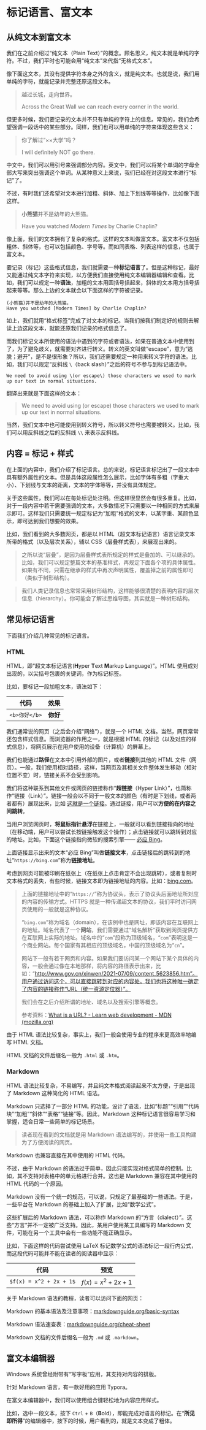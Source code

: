 # 标记语言、富文本

## 从纯文本到富文本

我们在之前介绍过“纯文本（Plain Text）”的概念。顾名思义，纯文本就是单纯的字符。不过，我们平时也可能会用“纯文本”来代指“无格式文本”。

像下面这文本，其没有提供字符本身之外的含义，就是纯文本。也就是说，我们用单纯的字符，就能记录并完整还原这段文本。

> 越过长城，走向世界。
>
> Across the Great Wall we can reach every corner in the world.

但更多时候，我们要记录的文本并不只有单纯的字符上的信息。常见的，我们会希望强调一段话中的某些部分。同样，我们也可以用单纯的字符来体现这些含义：

> 你了解过“××大学”吗？
> 
> I will definitely NOT go there.

中文中，我们可以用引号来强调部分内容。英文中，我们可以将某个单词的字母全部大写来突出强调这个单词。从某种意义上来说，我们已经在对这段文本进行“标记”了。

不过，有时我们还希望对文本进行加粗、斜体、加上下划线等等操作，比如像下面这样。

> **小熊猫**并不是幼年的大熊猫。
>
> Have you watched *Modern Times* by Charlie Chaplin?

像上面，我们的文本拥有了复杂的格式。这样的文本叫做富文本。富文本不仅包括粗体、斜体等，也可以包括颜色、字号等。而如同表格、列表这样的信息，也属于富文本。

要记录（标记）这些格式信息，我们就需要一种**标记语言**了。但是这种标记，最好又能通过纯文本字符来实现，以方便我们直接使用纯文本编辑器编辑和查看。比如，我们可以规定一种**语法**，加粗的文本用圆括号括起来，斜体的文本用方括号括起来等等。那么上边的文本就会以下面这样的字符被记录。

```text
(小熊猫)并不是幼年的大熊猫。
Have you watched [Modern Times] by Charlie Chaplin?
```

如上，我们就用“格式标签”完成了对文本的标记。当我们按我们制定好的规则去解读上边这段文本，就能还原我们记录的格式信息了。

而我们标记文本所使用的语法中遇到的字符或者语法，如果在普通文本中使用到了，为了避免歧义，就需要对齐进行转义。转义的英文叫做“escape”，意为“逃脱；避开”，是不是很形象？所以，我们还需要规定一种用来转义字符的语法。比如，我们可以规定“反斜线 `\`（back slash）”之后的符号不参与到标记语法中。

```text
We need to avoid using \(or escape\) those characters we used to mark up our text in normal situations.
```

翻译出来就是下面这样的文本：

> We need to avoid using \(or escape\) those characters we used to mark up our text in normal situations.

当然，我们文本中也可能使用到转义符号，所以转义符号也需要被转义。比如，我们可以用反斜线之后的反斜线 `\\` 来表示反斜线。

## 内容 = 标记 + 样式

在上面的内容中，我们介绍了标记语言。总的来说，标记语言标记出了一段文本中具有额外属性的文本。但是具体这段属性怎么展示，比如字体有多粗（字重大小）、下划线与文本的距离，文本的字体等等，并没有具体规定。

关于这些属性，我们可以在每处标记处注明。但这样很显然会有很多重复。比如，对于一段内容中若干需要强调的文本，大多数情况下只需要以一种相同的方式来展示即可。这样我们只需要统一规定标记为“加粗”格式的文本，以某字重、某颜色显示，即可达到我们想要的效果。

比如，我们看到的大多数网页，都是以 HTML（超文本标记语言）语言记录文本所带的格式（以及层次关系），辅以 CSS（层叠样式表），来展现出来的。

> 之所以说“层叠”，是因为层叠样式表所规定的样式是叠加的、可以继承的。比如，我们可以规定整篇文本的基准样式，再规定下面各个项的具体属性。如果有不同，只需在继承的样式中再次声明属性，覆盖掉之前的属性即可（类似于树形结构）。

> 我们人类记录信息也常常采用树形结构，这样能够很清楚的表明内容的层次信息（hierarchy）。你可能会了解过思维导图，其实就是一种树形结构。

## 常见标记语言

下面我们介绍几种常见的标记语言。

### HTML

HTML，即“超文本标记语言(**H**yper **T**ext **M**arkup **L**anguage)”。HTML 使用成对出现的，以尖括号包裹的关键词，作为标记标签。

比如，要标记一段加粗文本，语法如下：

|     代码      |    效果     |
| :-----------: | :---------: |
| `<b>你好</b>` | <b>你好</b> |

我们通常说的网页（之后会介绍“网络”），就是一个 HTML 文档。当然，网页常常还包含样式信息。而浏览器的作用之一，就是根据 HTML 的标记（以及对应的样式信息），将网页展示在用户使用的设备（计算机）的屏幕上。

我们也能通过**路径**在文本中引用外部的图片，或者**链接**到其他的 HTML 文件（网页）。一般，我们使用相对路径，这样，当网页及其相关文件整体发生移动（相对位置不变）时，链接关系不会受到影响。

我们将这种联系到其他文件或网页的链接称作“**超链接**（Hyper Link）”，也简称作“链接（Link）”。链接一般会以不同于一般文本的颜色（有时是下划线，或者两者都有）展现出来，比如 [这就是一个链接]()。通过链接，用户可以**方便的在内容之间跳转**。

当用户浏览网页时，**将鼠标指针悬浮**在链接上，一般就可以看到链接指向的地址（在移动端，用户可以尝试长按链接触发这个操作）；点击链接就可以跳转到对应的地址。比如，下面这个链接指向微软的搜索引擎—— [必应 Bing](https://bing.com)。

上面链接显示出来的文本“必应 Bing”叫做**链接文本**，点击链接后的跳转到的地址“`https://bing.com`”称为**链接地址**。

考虑到网页可能被印刷在纸张上（在纸张上点击肯定不会出现跳转），或者复制时文本格式的丢失，有些时候，链接文本即为链接地址的内容。比如：[bing.com](https://bing.com)。

> 上面的链接地址中的“`https://`”称为协议头，表示了协议头后面地址所对应的内容的传输方式。HTTPS 就是一种传递超文本的协议，我们平时访问网页使用的一般就是这种协议。
>
> “`bing.com`”称为域名（domain），在该例中也是网址，即该内容在互联网上的地址。域名代表了一个**网站**，我们需要通过“域名解析”获取到网页提供方在互联网上实际的地址。域名中的“`com`”段称为顶级域名，“`com`”表明这是一个商业网站。每个国家有其相应的顶级域名，中国的顶级域名为“`cn`”。
>
> 网站下一般有若干网页和内容。如果我们要访问某一个网站下某个具体的内容，一般会通过像在本地那样，将内容的路径表示出来，比如：“http://www.gov.cn/xinwen/2021-07/09/content_5623856.htm”。用户通过访问这个，可以直接跳转到对应的内容处。我们也将这种唯一确定了内容的链接称作“URL（统一资源定位器）”。
>
> 我们会在之后介绍所谓的地址、域名以及搜索引擎等概念。
>
> 参考资料：[What is a URL? - Learn web development - MDN (mozilla.org)](https://developer.mozilla.org/en-US/docs/Learn/Common_questions/What_is_a_URL)



由于 HTML 语法比较复杂，事实上，我们一般会使用专业的程序来更高效率地编写 HTML 文档。

HTML 文档的文件后缀名一般为 `.html` 或 `.htm`。

### Markdown

HTML 语法比较复杂，不易编写，并且纯文本格式阅读起来不太方便，于是出现了 Markdown 这种简化的 HTML 语法。

Markdown 只选择了一部分 HTML 的功能，设计了语法，比如“标题”“引用”“代码块”“加粗”“斜体”“表格”“链接”等。因此，Markdown 这种标记语言很容易学习和掌握，适合日常一些简单的标记场景。

> 读者现在看到的文档就是用 Markdown 语法编写的，并使用一些工具构建为了方便阅读的网页。

Markdown 也兼容直接在其中使用的 HTML 代码。

不过，由于 Markdown 的语法过于简单，因此只能实现对格式简单的控制。比如，其不支持对表格中的单元格进行合并。这也是 Markdown 兼容在其中使用的 HTML 代码的一个原因。

Markdown 没有一个统一的规范，可以说，只规定了最基础的一些语法。于是，一些平台在 Markdown 的基础上加入了扩展，比如“数学公式”。

这些扩展后的 Markdown 语法，可以称作 Markdown 的“方言（dialect）”。这些“方言”并不一定被广泛支持。因此，某用户使用某工具编写的 Markdown 文件，可能在另一个工具中会有一些功能不能正确显示。

比如，下面这样的代码尝试使用 LaTeX 标记数学公式的语法标记一段行内公式，而这段代码可能并不能在读者的阅读器中显示：

| 代码                    | 预览                  |
| ----------------------- | --------------------- |
| `$f(x) = x^2 + 2x + 1$` | $f(x) = x^2 + 2x + 1$ |

关于 Markdown 语法的教程，读者可以访问下面的网页：

Markdown 的基本语法及注意事项：[markdownguide.org/basic-syntax](https://www.markdownguide.org/basic-syntax)

Markdown 语法速查表：[markdownguide.org/cheat-sheet](https://www.markdownguide.org/cheat-sheet)



Markdown 文档的文件后缀名一般为 `.md` 或 `.markdown`。



## 富文本编辑器

Windows 系统曾经附带有“写字板”应用，其支持对内容的排版。

针对 Markdown 语言，有一款好用的应用 Typora。

在富文本编辑器中，我们可以使用组合键轻松地为内容应用样式。

比如，选中一段文本，按下 `Ctrl` + `B`（**B**old），即能完成对语言的标记。在“**所见即所得**”的编辑器中，按下的时候，用户看到的，就是文本变成了粗体。

